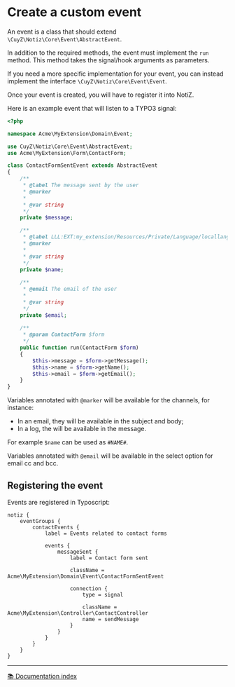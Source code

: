 # Create a custom event

An event is a class that should extend `\CuyZ\Notiz\Core\Event\AbstractEvent`.

In addition to the required methods, the event must implement the `run` method.
This method takes the signal/hook arguments as parameters.

If you need a more specific implementation for your event, you can instead
implement the interface `\CuyZ\Notiz\Core\Event\Event`.

Once your event is created, you will have to register it into NotiZ.

Here is an example event that will listen to a TYPO3 signal:

```php
<?php

namespace Acme\MyExtension\Domain\Event;

use CuyZ\Notiz\Core\Event\AbstractEvent;
use Acme\MyExtension\Form\ContactForm;

class ContactFormSentEvent extends AbstractEvent
{
    /**
     * @label The message sent by the user
     * @marker
     *
     * @var string
     */
    private $message;

    /**
     * @label LLL:EXT:my_extension/Resources/Private/Language/locallang.xlf:name
     * @marker
     *
     * @var string
     */
    private $name;
    
    /**
     * @email The email of the user
     * 
     * @var string
     */
    private $email;
    
    /**
     * @param ContactForm $form
     */
    public function run(ContactForm $form)
    {
        $this->message = $form->getMessage();
        $this->name = $form->getName();
        $this->email = $form->getEmail();
    }
}
```

Variables annotated with `@marker` will be available for the channels, for instance:
- In an email, they will be available in the subject and body;
- In a log, the will be available in the message.

For example `$name` can be used as `#NAME#`.

Variables annotated with `@email` will be available in the select option for email cc and bcc.

## Registering the event

Events are registered in Typoscript:

```typoscript
notiz {
    eventGroups {
        contactEvents {
            label = Events related to contact forms

            events {
                messageSent {
                    label = Contact form sent

                    className = Acme\MyExtension\Domain\Event\ContactFormSentEvent

                    connection {
                        type = signal

                        className = Acme\MyExtension\Controller\ContactController
                        name = sendMessage
                    }
                }
            }
        }
    }
}
```

---

[:books: Documentation index](../README.md)
